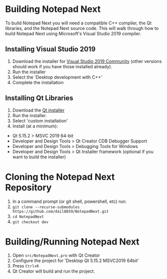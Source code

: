 # Building Notepad Next

To build Notepad Next you will need a compatible C++ compiler, the Qt libraries, and the Notepad Next source code. This will walk through how to build Notepad Next using Microsoft's Visual Studio 2019 compiler.

## Installing Visual Studio 2019

1. Download the installer for [Visual Studio 2019 Community](https://visualstudio.microsoft.com/) (other versions should work if you have those installed already).
1. Run the installer
1. Select the 'Desktop development with C++'
1. Complete the installation

## Installing Qt Libraries

1. Download the [Qt installer](https://www.qt.io/download-qt-installer)
1. Run the installer.
1. Select 'custom installation'
1. Install (at a minimum):
  * Qt 5.15.2 > MSVC 2019 64-bit
  * Developer and Design Tools > Qt Creator CDB Debugger Support
  * Developer and Design Tools > Debugging Tools for Windows
  * Developer and Design Tools > Qt Installer framework (optional if you want to build the installer)

# Cloning the Notepad Next Repository

1. In a command prompt (or git shell, powershell, etc) run:
1. `git clone --recurse-submodules https://github.com/dail8859/NotepadNext.git`
1. `cd NotepadNext`
1. `git checkout dev`


# Building/Running Notepad Next

1. Open `src/NotepadNext.pro` with Qt Creator
1. Configure the project for 'Desktop Qt 5.15.2 MSVC2019 64bit'
1. Press `Ctrl+R`
1. Qt Creator will build and run the project.